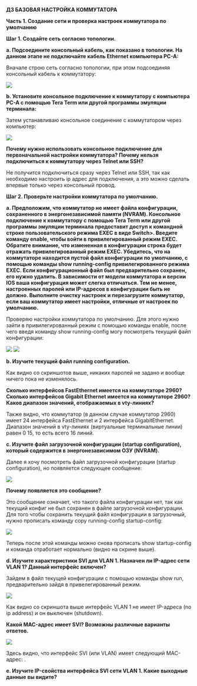**ДЗ БАЗОВАЯ НАСТРОЙКА КОММУТАТОРА**

**Часть 1. Создание сети и проверка настроек коммутатора по умолчанию**

**Шаг 1. Создайте сеть согласно топологии.**

**a. Подсоедините консольный кабель, как показано в топологии. На данном этапе не подключайте кабель Ethernet компьютера PC-A:**

Вначале строю сеть согласно топологии, при этом подсоединяя консольный кабель к коммутатору:

![](https://github.com/Art1shock/images/blob/main/Screenshot_1.png)

**b. Установите консольное подключение к коммутатору с компьютера PC-A с помощью Tera Term или другой программы эмуляции терминала:**

Затем устанавливаю консольное соединение с коммутатором через компьютер:

![](https://github.com/Art1shock/images/blob/main/Screenshot_2.png)

**Почему нужно использовать консольное подключение для первоначальной настройки коммутатора? Почему нельзя подключиться к коммутатору через Telnet или SSH?**

Не получится подключиться сразу через Telnet или SSH, так как необходимо настроить ip адрес для подключения, а это
можно сделать впервые только через консольный провод.

**Шаг 2. Проверьте настройки коммутатора по умолчанию.**

**a. Предположим, что коммутатор не имеет файла конфигурации, сохраненного в энергонезависимой памяти (NVRAM). Консольное подключение к коммутатору с помощью Tera Term или другой программы эмуляции терминала предоставит доступ к командной строке пользовательского режима EXEC в виде Switch>. Введите команду enable, чтобы войти в привилегированный режим EXEC. Обратите внимание, что измененная в конфигурации строка будет отражать привилегированный режим EXEC. Убедитесь, что на коммутаторе находится пустой файл конфигурации по умолчанию, с помощью команды show running-config привилегированного режима EXEC. Если конфигурационный файл был предварительно сохранен, его нужно удалить. В зависимости от модели коммутатора и версии IOS ваша конфигурация может слегка отличаться. Тем не менее, настроенных паролей или IP-адресов в конфигурации быть не должно. Выполните очистку настроек и перезагрузите коммутатор, если ваш коммутатор имеет настройки, отличные от настроек по умолчанию.**


Проверяю настройки коммутатора по умолчанию. Для этого нужно зайти в привилегированный режим с помощью команды enable, после чего
введя команду show running-config могу посмотреть текущий файл конфигурации:

![](https://github.com/Art1shock/images/blob/main/Screenshot_3.png)
![](https://github.com/Art1shock/images/blob/main/Screenshot_4.png)

**b. Изучите текущий файл running configuration.**

Как видно со скриншотов выше, никаких паролей не задано и вообще ничего пока не изменялось. 

**Сколько интерфейсов FastEthernet имеется на коммутаторе 2960? Сколько интерфейсов Gigabit Ethernet имеется на коммутаторе 2960? Каков диапазон значений, отображаемых в vty-линиях?**

Также видно, что коммутатор (в данном случае коммутатор 2960)
имеет 24 интерфейса FastEthernet и 2 интерфейса GigabitEthernet. Диапазон значений в vty-линиях (виртуальные терминальные линии) равен 0 15, то есть всего 16 линий.

**c. Изучите файл загрузочной конфигурации (startup configuration), который содержится в энергонезависимом ОЗУ (NVRAM).**

Далее я хочу посмотреть файл загрузочной конфигурации (startup configuration), но появляется следующее сообщение:

![](https://github.com/Art1shock/images/blob/main/Screenshot_5.png)

**Почему появляется это сообщение?**

Это сообщение означает, что такого файла конфигурации нет, так как текущий конфиг не был сохранен в файле загрузочной конфигурации. Для того чтобы сохранить текущий файл конфигурации в загрузочный, нужно прописать команду copy running-config startup-config:


![](https://github.com/Art1shock/images/blob/main/Screenshot_6.png)

Теперь после этой команды можно снова прописать show startup-config и команда отработает нормально (видно на скрине выше).

**d. Изучите характеристики SVI для VLAN 1.
Назначен ли IP-адрес сети VLAN 1? Данный интерфейс включен?**

Зайдем в файл текущей конфигурации с помощью команды show run, предварительно зайдя в привелегированный режим.

![](https://github.com/Art1shock/images/blob/main/Screenshot_7.png)

Как видно со скриншота выше интерфейс VLAN 1 не имеет IP-адреса (no ip address) и он выключен (shutdown).

**Какой MAC-адрес имеет SVI? Возможны различные варианты ответов.**

![](https://github.com/Art1shock/images/blob/main/Screenshot_8.png)

Здесь видно, что интерфейс SVI (или VLAN) имеет следующий MAC-адрес: .

**e.	Изучите IP-свойства интерфейса SVI сети VLAN 1.
Какие выходные данные вы видите?**

